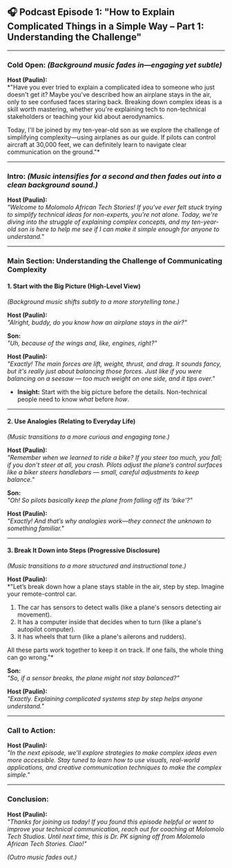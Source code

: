 ## 🎧 **Podcast Episode 1: "How to Explain Complicated Things in a Simple Way – Part 1: Understanding the Challenge"**  

---

### **Cold Open:** *(Background music fades in—engaging yet subtle)*  

**Host (Paulin):**  
*"Have you ever tried to explain a complicated idea to someone who just doesn't get it? Maybe you've described how an airplane stays in the air, only to see confused faces staring back. Breaking down complex ideas is a skill worth mastering, whether you're explaining tech to non-technical stakeholders or teaching your kid about aerodynamics.

Today, I'll be joined by my ten-year-old son as we explore the challenge of simplifying complexity—using airplanes as our guide. If pilots can control aircraft at 30,000 feet, we can definitely learn to navigate clear communication on the ground."*

---

### **Intro:** *(Music intensifies for a second and then fades out into a clean background sound.)*  

**Host (Paulin):**  
*"Welcome to Molomolo African Tech Stories! If you've ever felt stuck trying to simplify technical ideas for non-experts, you're not alone. Today, we're diving into the struggle of explaining complex concepts, and my ten-year-old son is here to help me see if I can make it simple enough for anyone to understand."*

---

### **Main Section: Understanding the Challenge of Communicating Complexity**  

#### **1. Start with the Big Picture (High-Level View)**  
*(Background music shifts subtly to a more storytelling tone.)*  

**Host (Paulin):**  
*"Alright, buddy, do you know how an airplane stays in the air?"*  

**Son:**  
*"Uh, because of the wings and, like, engines, right?"*  

**Host (Paulin):**  
*"Exactly! The main forces are lift, weight, thrust, and drag. It sounds fancy, but it's really just about balancing those forces. Just like if you were balancing on a seesaw — too much weight on one side, and it tips over."*  

- **Insight:** Start with the big picture before the details. Non-technical people need to know *what* before *how*.

---

#### **2. Use Analogies (Relating to Everyday Life)**  
*(Music transitions to a more curious and engaging tone.)*  

**Host (Paulin):**  
*"Remember when we learned to ride a bike? If you steer too much, you fall; if you don't steer at all, you crash. Pilots adjust the plane’s control surfaces like a biker steers handlebars — small, careful adjustments to keep balance."*  

**Son:**  
*"Oh! So pilots basically keep the plane from falling off its 'bike'?"*  

**Host (Paulin):**  
*"Exactly! And that’s why analogies work—they connect the unknown to something familiar."*

---

#### **3. Break It Down into Steps (Progressive Disclosure)**  
*(Music transitions to a more structured and instructional tone.)*  

**Host (Paulin):**  
*"Let’s break down how a plane stays stable in the air, step by step. Imagine your remote-control car.  

1. The car has sensors to detect walls (like a plane's sensors detecting air movement).  
2. It has a computer inside that decides when to turn (like a plane's autopilot computer).  
3. It has wheels that turn (like a plane's ailerons and rudders).  

All these parts work together to keep it on track. If one fails, the whole thing can go wrong."*  

**Son:**  
*"So, if a sensor breaks, the plane might not stay balanced?"*  

**Host (Paulin):**  
*"Exactly. Explaining complicated systems step by step helps anyone understand."*

---

### **Call to Action:**  
**Host (Paulin):**  
*"In the next episode, we'll explore strategies to make complex ideas even more accessible. Stay tuned to learn how to use visuals, real-world applications, and creative communication techniques to make the complex simple."*

---

### **Conclusion:**  
**Host (Paulin):**  
*"Thanks for joining us today! If you found this episode helpful or want to improve your technical communication, reach out for coaching at Molomolo Tech Studios. Until next time, this is Dr. PK signing off from Molomolo African Tech Stories. Ciao!"*  

*(Outro music fades out.)*
